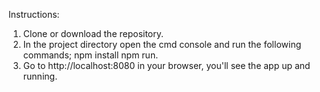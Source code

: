 Instructions:

1. Clone or download the repository.
2. In the project directory open the cmd console and run the following commands; npm install npm run.
3. Go to http://localhost:8080 in your browser, you'll see the app up and running.